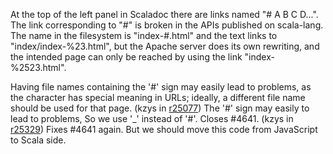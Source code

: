At the top of the left panel in Scaladoc there are links named "# A B C D...". The link corresponding to "#" is broken in the APIs published on scala-lang. The name in the filesystem is "index-#.html" and the text links to "index/index-%23.html", but the Apache server does its own rewriting, and the intended page can only be reached by using the link "index-%2523.html".

Having file names containing the '#' sign may easily lead to problems, as the character has special meaning in URLs; ideally, a different file name should be used for that page.
(kzys in [r25077](https://codereview.scala-lang.org/fisheye/changelog/scala-svn?cs=25077)) The '#' sign may easily to lead to problems, So we use '_' instead of '#'. Closes #4641.
(kzys in [r25329](https://codereview.scala-lang.org/fisheye/changelog/scala-svn?cs=25329)) Fixes #4641 again. But we should move this code from JavaScript to Scala side.
